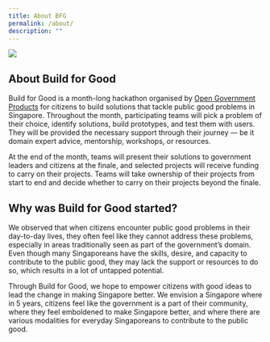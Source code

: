 ```yaml
---
title: About BFG
permalink: /about/
description: ""
---
```

![](/images/p%20(165%20of%20243).jpg)
## **About Build for Good**

Build for Good is a month-long hackathon organised by [Open Government Products](open.gov.sg) for citizens to build solutions that tackle public good problems in Singapore. Throughout the month, participating teams will pick a problem of their choice, identify solutions, build prototypes, and test them with users. They will be provided the necessary support through their journey — be it domain expert advice, mentorship, workshops, or resources.

At the end of the month, teams will present their solutions to government leaders and citizens at the finale, and selected projects will receive funding to carry on their projects. Teams will take ownership of their projects from start to end and decide whether to carry on their projects beyond the finale. 

## **Why was Build for Good started?**

We observed that when citizens encounter public good problems in their day-to-day lives, they often feel like they cannot address these problems, especially in areas traditionally seen as part of the government’s domain. Even though many Singaporeans have the skills, desire, and capacity to contribute to the public good, they may lack the support or resources to do so, which results in a lot of untapped potential.

Through Build for Good, we hope to empower citizens with good ideas to lead the change in making Singapore better. We envision a Singapore where in 5 years, citizens feel like the government is a part of their community, where they feel emboldened to make Singapore better, and where there are various modalities for everyday Singaporeans to contribute to the public good.